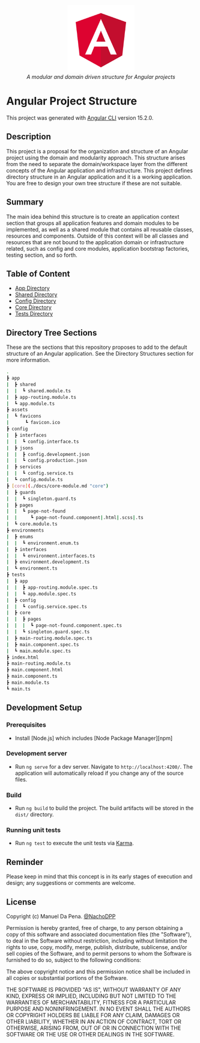 <p align="center">
  <img src="./docs/images/angular.png" alt="angular-logo" width="180px" height="180px"/>
  <br>
  <i>A modular and domain driven structure for Angular projects</i>
  <br>
</p>

# Angular Project Structure

This project was generated with [Angular CLI](https://github.com/angular/angular-cli) version 15.2.0.

## Description

This project is a proposal for the organization and structure of an Angular project using the domain and modularity approach. This structure arises from the need to separate the domain/workspace layer from the different concepts of the Angular application and infrastructure. This project defines directory structure in an Angular application and it is a working application. You are free to design your own tree structure if these are not suitable. 

## Summary

The main idea behind this structure is to create an application context section that groups all application features and domain modules to be implemented, as well as a shared module that contains all reusable classes, resources and components. Outside of this context will be all classes and resources that are not bound to the application domain or infrastructure related, such as config and core modules, application bootstrap factories, testing section, and so forth.

## Table of Content

- [App Directory](./docs/app-module.md)
- [Shared Directory](./docs/shared-module.md)
- [Config Directory](./docs/config-module.md)
- [Core Directory](./docs/core-module.md)
- [Tests Directory](./docs/tests-directory.md)


## Directory Tree Sections

These are the sections that this repository proposes to add to the default structure of an Angular application. See the Directory Structures section for more information.

```bash
.
┣ app
|  ┣ shared
|  |  ┗ shared.module.ts
|  ┣ app-routing.module.ts
|  ┗ app.module.ts
┣ assets
|  ┗ favicons
|      ┗ favicon.ico
┣ config
|  ┣ interfaces
|  |  ┗ config.interface.ts
|  ┣ jsons
|  |  ┣ config.development.json
|  |  ┗ config.production.json
|  ┣ services
|  |  ┗ config.service.ts
|  ┗ config.module.ts
┣ [core](./docs/core-module.md "core")
|  ┣ guards
|  |  ┗ singleton.guard.ts
|  ┣ pages
|  |  ┗ page-not-found
|  |     ┗ page-not-found.component|.html|.scss|.ts
|  ┗ core.module.ts
┣ environments
|  ┣ enums
|  |  ┗ environment.enum.ts
|  ┣ interfaces
|  |  ┗ environment.interfaces.ts
|  ┣ environment.development.ts
|  ┗ environment.ts
┣ tests
|  ┣ app
|  |  ┣ app-routing.module.spec.ts
|  |  ┗ app.module.spec.ts
|  ┣ config
|  |  ┗ config.service.spec.ts
|  ┣ core
|  |  ┣ pages
|  |  |  ┗ page-not-found.component.spec.ts
|  |  ┗ singleton.guard.spec.ts
|  ┣ main-routing.module.spec.ts
|  ┣ main.component.spec.ts
|  ┗ main.module.spec.ts
┣ index.html
┣ main-routing.module.ts
┣ main.component.html
┣ main.component.ts
┣ main.module.ts
┗ main.ts
```

## Development Setup

### Prerequisites

- Install [Node.js] which includes [Node Package Manager][npm]

### Development server

- Run `ng serve` for a dev server. Navigate to `http://localhost:4200/`. The application will automatically reload if you change any of the source files.

### Build

- Run `ng build` to build the project. The build artifacts will be stored in the `dist/` directory.

### Running unit tests

- Run `ng test` to execute the unit tests via [Karma](https://karma-runner.github.io).

## Reminder 
Please keep in mind that this concept is in its early stages of execution and design; any suggestions or comments are welcome.

## License

Copyright (c) Manuel Da Pena. [@NachoDPP](https://github.com/NachoDPP "@NachoDPP")

Permission is hereby granted, free of charge, to any person obtaining a copy
of this software and associated documentation files (the "Software"), to deal
in the Software without restriction, including without limitation the rights
to use, copy, modify, merge, publish, distribute, sublicense, and/or sell
copies of the Software, and to permit persons to whom the Software is
furnished to do so, subject to the following conditions:

The above copyright notice and this permission notice shall be included in
all copies or substantial portions of the Software.

THE SOFTWARE IS PROVIDED "AS IS", WITHOUT WARRANTY OF ANY KIND, EXPRESS OR
IMPLIED, INCLUDING BUT NOT LIMITED TO THE WARRANTIES OF MERCHANTABILITY,
FITNESS FOR A PARTICULAR PURPOSE AND NONINFRINGEMENT. IN NO EVENT SHALL THE
AUTHORS OR COPYRIGHT HOLDERS BE LIABLE FOR ANY CLAIM, DAMAGES OR OTHER
LIABILITY, WHETHER IN AN ACTION OF CONTRACT, TORT OR OTHERWISE, ARISING FROM,
OUT OF OR IN CONNECTION WITH THE SOFTWARE OR THE USE OR OTHER DEALINGS IN
THE SOFTWARE.
